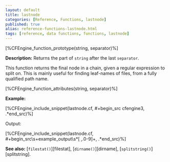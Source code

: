 ```yaml
---
layout: default
title: lastnode
categories: [Reference, Functions, lastnode]
published: true
alias: reference-functions-lastnode.html
tags: [reference, data functions, functions, lastnode]
---
```


[%CFEngine_function_prototype(string, separator)%]

**Description:** Returns the part of `string` after the last `separator`.

This function returns the final node in a chain, given a regular
expression to split on. This is mainly useful for finding leaf-names of
files, from a fully qualified path name.

[%CFEngine_function_attributes(string, separator)%]

**Example:**

[%CFEngine_include_snippet(lastnode.cf, #\+begin_src cfengine3, .*end_src)%]

Output:

[%CFEngine_include_snippet(lastnode.cf, #\+begin_src\s+example_output\s*[ ,.0-9]+, .*end_src)%]

**See also:** [`filestat()`][filestat], [`dirname()`][dirname],
[`splitstring()`][splitstring].
